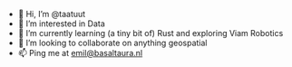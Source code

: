 - 👋 Hi, I’m @taatuut
- 👀 I’m interested in Data
- 🌱 I’m currently learning (a tiny bit of) Rust and exploring Viam Robotics
- 💞️ I’m looking to collaborate on anything geospatial
- 📫 Ping me at emil@basaltaura.nl

<!---
taatuut/taatuut is a ✨ special ✨ repository because its `README.md` (this file) appears on your GitHub profile.
You can click the Preview link to take a look at your changes.
--->
